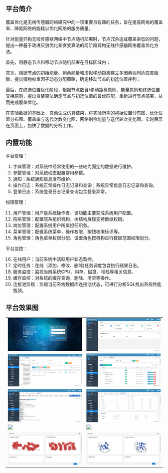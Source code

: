 ## 平台简介

覆盖优化是无线传感器网络研究中的一项重要且有趣的任务，旨在提高网络的覆盖率、降低网络的能耗以优化网络的服务质量。

针对能量异构无线传感器网络中节点随机部署时，节点冗余造成覆盖率低的问题，提出一种基于改进灰狼优化和贪婪算法的两阶段异构无线传感器网络覆盖优化方法。

首先，将静态节点和移动节点随机部署在目标区域内；

其次，根据节点的初始能量、剩余能量和虚拟移动距离建立多因素协同适应度函数，提出猎物权重因子动态分配策略，确定移动节点的初选位置序列；

最后，在终选位置优化阶段，根据节点数目/移动距离原则、能量原则和终选位置交换原则，提出贪婪算法确定节点与初选位置的最优匹配，重新进行节点部署，从而完成覆盖优化。

在实验数据的基础上，自动生成仿真结果，将实验所需的初始位置分布图、优化位置分布图、覆盖率与迭代次数变化图、网络剩余能量与迭代轮次变化图，实时展示在页面上，加快了数据的分析工作。

## 内置功能

平台管理：

1. 字典管理：对系统中经常使用的一些较为固定的数据进行维护。
2. 参数管理：对系统动态配置常用参数。
3. 通知：系统通知信息发布维护。
4. 操作日志：系统正常操作日志记录和查询；系统异常信息日志记录和查询。
5. 登录日志：系统登录日志记录查询包含登录异常。

权限管理：

11. 用户管理：用户是系统操作者，该功能主要完成系统用户配置。
12. 院系管理：配置院系组织机构，树结构展现支持数据权限。
13. 岗位管理：配置系统用户所属担任职务。
14. 菜单管理：配置系统菜单，操作权限，按钮权限标识等。
15. 角色管理：角色菜单权限分配、设置角色按机构进行数据范围权限划分。

平台监控：

16. 在线用户：当前系统中活跃用户状态监控。
17. 定时任务：在线（添加、修改、删除)任务调度包含执行结果日志。
18. 服务监控：监视当前系统CPU、内存、磁盘、堆栈等相关信息。
19. 缓存监控：对系统的缓存查询，删除、清空等操作。
20. 连接池监视：监视当前系统数据库连接池状态，可进行分析SQL找出系统性能瓶颈。

## 平台效果图

<table>
    <tr>
        <td><img src="picture/登录.png"/></td>
        <td><img src="picture/首页.png"/></td>
    </tr>
    <tr>
        <td><img src="picture/用户管理.png"/></td>
        <td><img src="picture/院系管理.png"/></td>
    </tr>
    <tr>
        <td><img src="picture/数据监控.png"/></td>
        <td><img src="picture/服务监控.png"/></td>
    </tr>
    <tr>
        <td><img src="picture/实验数据.png"/></td>
        <td><img src="picture/数据详情.png"/></td>
    </tr>
    <tr>
        <td><img src="picture/覆盖优化图像二维.png"/></td>
        <td><img src="picture/覆盖优化图像三维.png"/></td>
    </tr>
</table>
